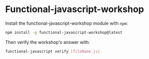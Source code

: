 # Functional-javascript-workshop

Install the functional-javascript-workshop module with `npm`:

```sh
npm install -g functional-javascript-workshop@latest
```

<!-- Install the required dependencies with `npm`:

```sh
npm install
``` -->

Then verify the workshop's answer with:

```sh
functional-javascript verify [fileName.js]
```

